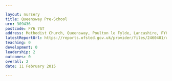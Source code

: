 ```yaml
---

layout: nursery
title: Queensway Pre-School
urn: 309436
postcode: FY6 7ST
address: Methodist Church, Queensway, Poulton le Fylde, Lancashire, FY6 7ST
latestReportUrl: https://reports.ofsted.gov.uk/provider/files/2460401/urn/309436.pdf
teaching: 0
development: 0
leadership: 2
outcomes: 0
overall: 2
date: 11 February 2015

---
```

